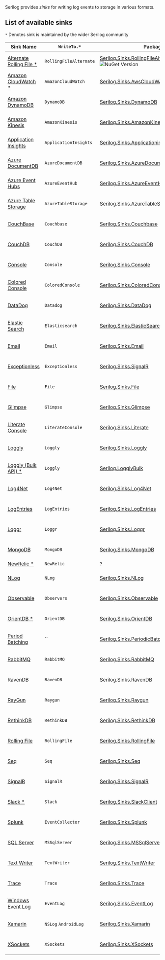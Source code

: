 Serilog provides _sinks_ for writing log events to storage in various formats.
 
## List of available sinks 

`*` Denotes sink is maintained by the wider Serilog community 
  

| Sink Name  | `WriteTo.*` | Package | NuGet  |
| ------------- | ------------- | ------------- | ------------- |
[Alternate Rolling File *](https://github.com/bedegaming/sinks-rollingfile) | `RollingFileAlternate` | [Serilog.Sinks.RollingFileAlternate.MultiPlatform](https://nuget.org/packages/Serilog.Sinks.RollingFileAlternate.MultiPlatform) <br/> ![NuGet Version](http://img.shields.io/nuget/v/Serilog.Sinks.RollingFileAlternate.MultiPlatform.svg?style=flat)  | ![NuGet Version](http://img.shields.io/nuget/v/Serilog.Sinks.RollingFileAlternate.MultiPlatform.svg?style=flat) 
[Amazon CloudWatch *](https://github.com/Cimpress-MCP/serilog-sinks-awscloudwatch) | `AmazonCloudWatch` | [Serilog.Sinks.AwsCloudWatch](https://www.nuget.org/packages/Serilog.Sinks.AwsCloudWatch) | ![NuGet Version](http://img.shields.io/nuget/v/Serilog.Sinks.AwsCloudWatch.svg?style=flat)  |  
[Amazon DynamoDB](https://github.com/serilog/serilog-sinks-dynamodb) | `DynamoDB` | [Serilog.Sinks.DynamoDB](https://nuget.org/packages/serilog.sinks.dynamodb) | ![NuGet Version](http://img.shields.io/nuget/v/serilog.sinks.dynamodb.svg?style=flat)  |  
[Amazon Kinesis](https://github.com/serilog/serilog-sinks-amazonkinesis) | `AmazonKinesis` | [Serilog.Sinks.AmazonKinesis](https://nuget.org/packages/serilog.sinks.amazonkinesis) | ![NuGet Version](http://img.shields.io/nuget/v/serilog.sinks.amazonkinesis.svg?style=flat)  |  
[Application Insights](https://github.com/serilog/serilog-sinks-applicationinsights) | `ApplicationInsights` | [Serilog.Sinks.ApplicationinSights](https://nuget.org/packages/serilog.sinks.applicationinsights) | ![NuGet Version](http://img.shields.io/nuget/v/serilog.sinks.applicationinsights.svg?style=flat)  | 
[Azure DocumentDB](https://github.com/serilog/serilog-sinks-azuredocumentdb) | `AzureDocumentDB` | [Serilog.Sinks.AzureDocumentDB](https://nuget.org/packages/serilog.sinks.azuredocumentdb) | ![NuGet Version](http://img.shields.io/nuget/v/serilog.sinks.azuredocumentdb.svg?style=flat)  | 
[Azure Event Hubs](https://github.com/serilog/serilog-sinks-azureeventhub) | `AzureEventHub` | [Serilog.Sinks.AzureEventHub](https://nuget.org/packages/serilog.sinks.azureeventhub) | ![NuGet Version](http://img.shields.io/nuget/v/serilog.sinks.azureeventhub.svg?style=flat)  |
[Azure Table Storage](https://github.com/serilog/serilog-sinks-azuretablestorage) | `AzureTableStorage` | [Serilog.Sinks.AzureTableStorage](https://nuget.org/packages/serilog.sinks.azuretablestorage) | ![NuGet Version](http://img.shields.io/nuget/v/serilog.sinks.azuretablestorage.svg?style=flat)  |
[CouchBase](https://github.com/serilog/serilog-sinks-couchbase) | `Couchbase` | [Serilog.Sinks.Couchbase](https://nuget.org/packages/serilog.sinks.couchbase) | ![NuGet Version](http://img.shields.io/nuget/v/serilog.sinks.couchbase.svg?style=flat)  | 
[CouchDB](https://github.com/serilog/serilog-sinks-couchdb) | `CouchDB` | [Serilog.Sinks.CouchDB](https://nuget.org/packages/serilog.sinks.couchdb) | ![NuGet Version](http://img.shields.io/nuget/v/serilog.sinks.couchdb.svg?style=flat)  | 
[Console](https://github.com/serilog/serilog-sinks-console) | `Console` | [Serilog.Sinks.Console](https://nuget.org/packages/serilog.sinks.console) |![NuGet Version](http://img.shields.io/nuget/v/serilog.sinks.console.svg?style=flat) | 
[Colored Console](https://github.com/serilog/serilog-sinks-coloredconsole) | `ColoredConsole` | [Serilog.Sinks.ColoredConsole](https://nuget.org/packages/serilog.sinks.observable) | ![NuGet Version](http://img.shields.io/nuget/v/serilog.sinks.coloredconsole.svg?style=flat)  | 
[DataDog](https://github.com/serilog/serilog-sinks-datadog) | `Datadog` | [Serilog.Sinks.DataDog](https://nuget.org/packages/serilog.sinks.datadog) | ![NuGet Version](http://img.shields.io/nuget/v/serilog.sinks.datadog.svg?style=flat)  |
[Elastic Search](https://github.com/serilog/serilog-sinks-elasticsearch) | `Elasticsearch` | [Serilog.Sinks.ElasticSearch](https://nuget.org/packages/serilog.sinks.elasticsearch) | ![NuGet Version](http://img.shields.io/nuget/v/serilog.sinks.elasticsearch.svg?style=flat)  |
[Email](https://github.com/serilog/serilog-sinks-email) | `Email` | [Serilog.Sinks.Email](https://nuget.org/packages/serilog.sinks.Email) | ![NuGet Version](http://img.shields.io/nuget/v/serilog.sinks.Email.svg?style=flat)  |
[Exceptionless](https://github.com/serilog/serilog-sinks-exceptionless) | `Exceptionless` | [Serilog.Sinks.SignalR](https://nuget.org/packages/serilog.sinks.exceptionless) | ![NuGet Version](http://img.shields.io/nuget/v/serilog.sinks.exceptionless.svg?style=flat)  |
[File](https://github.com/serilog/serilog-sinks-file) | `File` | [Serilog.Sinks.File](https://nuget.org/packages/serilog.sinks.file) |![NuGet Version](http://img.shields.io/nuget/v/serilog.sinks.file.svg?style=flat) | ✓ |
[Glimpse](https://github.com/serilog/serilog-sinks-glimpse) | `Glimpse` | [Serilog.Sinks.Glimpse](https://nuget.org/packages/serilog.sinks.glimpse) | ![NuGet Version](http://img.shields.io/nuget/v/serilog.sinks.glimpse.svg?style=flat)  |
[Literate Console](https://github.com/serilog/serilog-sinks-literate) | `LiterateConsole` | [Serilog.Sinks.Literate](https://nuget.org/packages/serilog.sinks.literate) | ![NuGet Version](http://img.shields.io/nuget/v/serilog.sinks.literate.svg?style=flat)  |
[Loggly](https://github.com/serilog/serilog-sinks-loggly) | `Loggly` | [Serilog.Sinks.Loggly](https://nuget.org/packages/serilog.sinks.loggly) | ![NuGet Version](http://img.shields.io/nuget/v/serilog.sinks.loggly.svg?style=flat)  |
[Loggly (Bulk API) *](https://github.com/jamesbascle/serilog.LogglyBulkSink) | `Loggly` | [Serilog.LogglyBulk](https://www.nuget.org/packages/Serilog.LogglyBulk) | ![NuGet Version](http://img.shields.io/nuget/v/Serilog.LogglyBulk.svg?style=flat)  |
[Log4Net](https://github.com/serilog/serilog-sinks-log4net) | `Log4Net` | [Serilog.Sinks.Log4Net](https://nuget.org/packages/serilog.sinks.log4net) | ![NuGet Version](http://img.shields.io/nuget/v/serilog.sinks.log4net.svg?style=flat)  |
[LogEntries](https://github.com/serilog/serilog-sinks-logentries) | `LogEntries` | [Serilog.Sinks.LogEntries](https://nuget.org/packages/serilog.sinks.logentries) | ![NuGet Version](http://img.shields.io/nuget/v/serilog.sinks.logentries.svg?style=flat)  |
[Loggr](https://github.com/serilog/serilog-sinks-loggr) | `Loggr` | [Serilog.Sinks.Loggr](https://nuget.org/packages/serilog.sinks.loggr) | ![NuGet Version](http://img.shields.io/nuget/v/serilog.sinks.loggr.svg?style=flat)  |
[MongoDB](https://github.com/serilog/serilog-sinks-mongodb) | `MongoDB` | [Serilog.Sinks.MongoDB](https://nuget.org/packages/serilog.sinks.mongodb) | ![NuGet Version](http://img.shields.io/nuget/v/serilog.sinks.mongodb.svg?style=flat)  |
[NewRelic *](https://github.com/Applicita/serilog-sinks-newrelic) | `NewRelic` | ?| ?  |
[NLog](https://github.com/serilog/serilog-sinks-nlog) | `NLog` | [Serilog.Sinks.NLog](https://nuget.org/packages/serilog.sinks.nlog) | ![NuGet Version](http://img.shields.io/nuget/v/serilog.sinks.nlog.svg?style=flat)  |
[Observable](https://github.com/serilog/serilog-sinks-observable)| `Observers` | [Serilog.Sinks.Observable](https://nuget.org/packages/serilog.sinks.observable) | ![NuGet Version](http://img.shields.io/nuget/v/serilog.sinks.observable.svg?style=flat)  |
[OrientDB *](https://github.com/dev-informatics/Serilog.Sinks.OrientDB) | `OrientDB` | [Serilog.Sinks.OrientDB](https://www.nuget.org/packages/Serilog.Sinks.OrientDB/) | ![NuGet Version](http://img.shields.io/nuget/v/Serilog.Sinks.OrientDB.svg?style=flat)  | 
[Period Batching](https://github.com/serilog/serilog-sinks-periodicbatching) | `` | [Serilog.Sinks.PeriodicBatching](https://nuget.org/packages/serilog.sinks.periodicbatching) | ![NuGet Version](http://img.shields.io/nuget/v/serilog.sinks.periodicbatching.svg?style=flat)  |
[RabbitMQ](https://github.com/sonicjolt/serilog-sinks-rabbitmq) | `RabbitMQ` | [Serilog.Sinks.RabbitMQ](https://www.nuget.org/packages/Serilog.Sinks.RabbitMQ/) | ![NuGet Version](http://img.shields.io/nuget/v/Serilog.Sinks.RabbitMQ.svg?style=flat)  |
[RavenDB](https://github.com/serilog/serilog-sinks-ravendb) | `RavenDB` | [Serilog.Sinks.RavenDB](https://nuget.org/packages/serilog.sinks.ravendb) | ![NuGet Version](http://img.shields.io/nuget/v/serilog.sinks.ravendb.svg?style=flat)  |
[RayGun](https://github.com/serilog/serilog-sinks-raygun) | `Raygun` | [Serilog.Sinks.Raygun](https://nuget.org/packages/serilog.sinks.raygun) | ![NuGet Version](http://img.shields.io/nuget/v/serilog.sinks.raygun.svg?style=flat)  |
[RethinkDB](https://github.com/serilog/serilog-sinks-rethinkdb) | `RethinkDB` | [Serilog.Sinks.RethinkDB](https://nuget.org/packages/serilog.sinks.rethinkdb) | ![NuGet Version](http://img.shields.io/nuget/v/serilog.sinks.rethinkdb.svg?style=flat)  |
[Rolling File](https://github.com/serilog/serilog-sinks-rollingfile) | `RollingFile` | [Serilog.Sinks.RollingFile](https://nuget.org/packages/serilog.sinks.rollingfile) | ![NuGet Version](http://img.shields.io/nuget/v/serilog.sinks.rollingfile.svg?style=flat)  |
[Seq](https://github.com/serilog/serilog-sinks-seq) | `Seq` | [Serilog.Sinks.Seq](https://nuget.org/packages/serilog.sinks.seq) | ![NuGet Version](http://img.shields.io/nuget/v/serilog.sinks.seq.svg?style=flat)  |
[SignalR](https://github.com/serilog/serilog-sinks-signalr) | `SignalR` | [Serilog.Sinks.SignalR](https://nuget.org/packages/serilog.sinks.signalr) | ![NuGet Version](http://img.shields.io/nuget/v/serilog.sinks.signalr.svg?style=flat)  |
[Slack *](https://github.com/marcio-azevedo/serilog-sinks-slack/) | `Slack` | [Serilog.Sinks.SlackClient](https://www.nuget.org/packages/Serilog.Sinks.SlackClient) | ![NuGet Version](http://img.shields.io/nuget/v/Serilog.Sinks.SlackClient.svg?style=flat)  |
[Splunk](https://github.com/serilog/serilog-sinks-splunk) | `EventCollector` | [Serilog.Sinks.Splunk](https://nuget.org/packages/serilog.sinks.splunk) | ![NuGet Version](http://img.shields.io/nuget/v/serilog.sinks.splunk.svg?style=flat)  |
[SQL Server](https://github.com/serilog/serilog-sinks-mssqlserver) | `MSSqlServer` | [Serilog.Sinks.MSSqlServer](https://nuget.org/packages/serilog.sinks.mssqlserver) | ![NuGet Version](http://img.shields.io/nuget/v/serilog.sinks.mssqlserver.svg?style=flat)  |
[Text Writer](https://github.com/serilog/serilog-sinks-textwriter) | `TextWriter` | [Serilog.Sinks.TextWriter](https://nuget.org/packages/serilog-sinks.textwriter) | ![NuGet Version](http://img.shields.io/nuget/v/serilog.sinks.textwriter.svg?style=flat)  |
[Trace](https://github.com/serilog/serilog-sinks-trace) | `Trace` | [Serilog.Sinks.Trace](https://nuget.org/packages/serilog.sinks.trace) | ![NuGet Version](http://img.shields.io/nuget/v/serilog.sinks.trace.svg?style=flat)  | 
[Windows Event Log](https://github.com/serilog/serilog-sinks-eventlog) | `EventLog` | [Serilog.Sinks.EventLog](https://nuget.org/packages/serilog.sinks.eventlog) | ![NuGet Version](http://img.shields.io/nuget/v/serilog.sinks.eventlog.svg?style=flat)  |
[Xamarin](https://github.com/serilog/serilog-sinks-Xamarin) | `NSLog` `AndroidLog`| [Serilog.Sinks.Xamarin](https://nuget.org/packages/serilog.sinks.Xamarin) | ![NuGet Version](http://img.shields.io/nuget/v/serilog.sinks.Xamarin.svg?style=flat)  |
[XSockets](https://github.com/serilog/serilog-sinks-xsockets) | `XSockets` | [Serilog.Sinks.XSockets](https://nuget.org/packages/serilog.sinks.xsockets) | ![NuGet Version](http://img.shields.io/nuget/v/serilog.sinks.xsockets.svg?style=flat)  |

